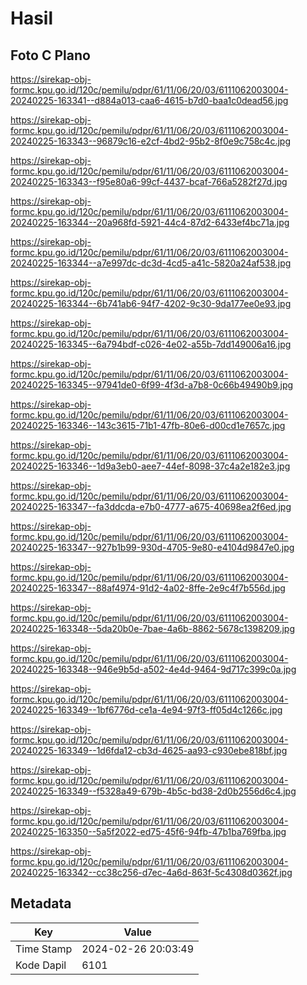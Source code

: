 # Hasil

## Foto C Plano

https://sirekap-obj-formc.kpu.go.id/120c/pemilu/pdpr/61/11/06/20/03/6111062003004-20240225-163341--d884a013-caa6-4615-b7d0-baa1c0dead56.jpg

https://sirekap-obj-formc.kpu.go.id/120c/pemilu/pdpr/61/11/06/20/03/6111062003004-20240225-163343--96879c16-e2cf-4bd2-95b2-8f0e9c758c4c.jpg

https://sirekap-obj-formc.kpu.go.id/120c/pemilu/pdpr/61/11/06/20/03/6111062003004-20240225-163343--f95e80a6-99cf-4437-bcaf-766a5282f27d.jpg

https://sirekap-obj-formc.kpu.go.id/120c/pemilu/pdpr/61/11/06/20/03/6111062003004-20240225-163344--20a968fd-5921-44c4-87d2-6433ef4bc71a.jpg

https://sirekap-obj-formc.kpu.go.id/120c/pemilu/pdpr/61/11/06/20/03/6111062003004-20240225-163344--a7e997dc-dc3d-4cd5-a41c-5820a24af538.jpg

https://sirekap-obj-formc.kpu.go.id/120c/pemilu/pdpr/61/11/06/20/03/6111062003004-20240225-163344--6b741ab6-94f7-4202-9c30-9da177ee0e93.jpg

https://sirekap-obj-formc.kpu.go.id/120c/pemilu/pdpr/61/11/06/20/03/6111062003004-20240225-163345--6a794bdf-c026-4e02-a55b-7dd149006a16.jpg

https://sirekap-obj-formc.kpu.go.id/120c/pemilu/pdpr/61/11/06/20/03/6111062003004-20240225-163345--97941de0-6f99-4f3d-a7b8-0c66b49490b9.jpg

https://sirekap-obj-formc.kpu.go.id/120c/pemilu/pdpr/61/11/06/20/03/6111062003004-20240225-163346--143c3615-71b1-47fb-80e6-d00cd1e7657c.jpg

https://sirekap-obj-formc.kpu.go.id/120c/pemilu/pdpr/61/11/06/20/03/6111062003004-20240225-163346--1d9a3eb0-aee7-44ef-8098-37c4a2e182e3.jpg

https://sirekap-obj-formc.kpu.go.id/120c/pemilu/pdpr/61/11/06/20/03/6111062003004-20240225-163347--fa3ddcda-e7b0-4777-a675-40698ea2f6ed.jpg

https://sirekap-obj-formc.kpu.go.id/120c/pemilu/pdpr/61/11/06/20/03/6111062003004-20240225-163347--927b1b99-930d-4705-9e80-e4104d9847e0.jpg

https://sirekap-obj-formc.kpu.go.id/120c/pemilu/pdpr/61/11/06/20/03/6111062003004-20240225-163347--88af4974-91d2-4a02-8ffe-2e9c4f7b556d.jpg

https://sirekap-obj-formc.kpu.go.id/120c/pemilu/pdpr/61/11/06/20/03/6111062003004-20240225-163348--5da20b0e-7bae-4a6b-8862-5678c1398209.jpg

https://sirekap-obj-formc.kpu.go.id/120c/pemilu/pdpr/61/11/06/20/03/6111062003004-20240225-163348--946e9b5d-a502-4e4d-9464-9d717c399c0a.jpg

https://sirekap-obj-formc.kpu.go.id/120c/pemilu/pdpr/61/11/06/20/03/6111062003004-20240225-163349--1bf6776d-ce1a-4e94-97f3-ff05d4c1266c.jpg

https://sirekap-obj-formc.kpu.go.id/120c/pemilu/pdpr/61/11/06/20/03/6111062003004-20240225-163349--1d6fda12-cb3d-4625-aa93-c930ebe818bf.jpg

https://sirekap-obj-formc.kpu.go.id/120c/pemilu/pdpr/61/11/06/20/03/6111062003004-20240225-163349--f5328a49-679b-4b5c-bd38-2d0b2556d6c4.jpg

https://sirekap-obj-formc.kpu.go.id/120c/pemilu/pdpr/61/11/06/20/03/6111062003004-20240225-163350--5a5f2022-ed75-45f6-94fb-47b1ba769fba.jpg

https://sirekap-obj-formc.kpu.go.id/120c/pemilu/pdpr/61/11/06/20/03/6111062003004-20240225-163342--cc38c256-d7ec-4a6d-863f-5c4308d0362f.jpg


## Metadata

| Key        | Value               |
| ---------- | ------------------- |
| Time Stamp | 2024-02-26 20:03:49 |
| Kode Dapil | 6101                |



